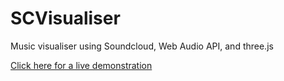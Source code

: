# SCVisualiser

Music visualiser using Soundcloud, Web Audio API, and three.js

[Click here for a live demonstration](https://firao.github.io/SCVisualiser/)
